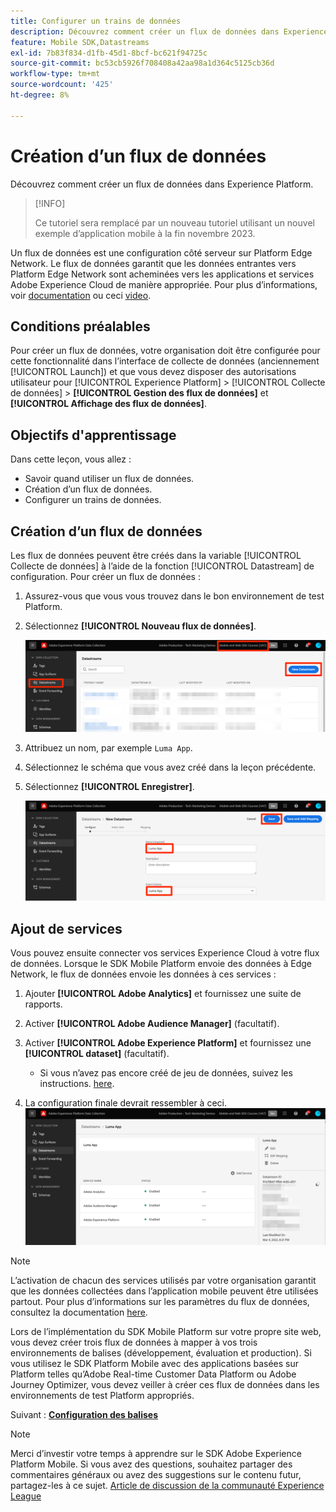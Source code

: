 ```yaml
---
title: Configurer un trains de données
description: Découvrez comment créer un flux de données dans Experience Platform.
feature: Mobile SDK,Datastreams
exl-id: 7b83f834-d1fb-45d1-8bcf-bc621f94725c
source-git-commit: bc53cb5926f708408a42aa98a1d364c5125cb36d
workflow-type: tm+mt
source-wordcount: '425'
ht-degree: 8%

---
```


# Création dʼun flux de données

Découvrez comment créer un flux de données dans Experience Platform.

>[!INFO]
>
> Ce tutoriel sera remplacé par un nouveau tutoriel utilisant un nouvel exemple d’application mobile à la fin novembre 2023.

Un flux de données est une configuration côté serveur sur Platform Edge Network.  Le flux de données garantit que les données entrantes vers Platform Edge Network sont acheminées vers les applications et services Adobe Experience Cloud de manière appropriée. Pour plus d’informations, voir [documentation](https://experienceleague.adobe.com/docs/experience-platform/edge/fundamentals/datastreams.html?lang=fr) ou ceci [video](https://experienceleague.adobe.com/docs/platform-learn/data-collection/edge-network/configure-datastreams.html?lang=fr).

## Conditions préalables

Pour créer un flux de données, votre organisation doit être configurée pour cette fonctionnalité dans l’interface de collecte de données (anciennement [!UICONTROL Launch]) et que vous devez disposer des autorisations utilisateur pour [!UICONTROL Experience Platform] > [!UICONTROL Collecte de données] > **[!UICONTROL Gestion des flux de données]** et **[!UICONTROL Affichage des flux de données]**.

## Objectifs d&#39;apprentissage

Dans cette leçon, vous allez :

* Savoir quand utiliser un flux de données.
* Création dʼun flux de données.
* Configurer un trains de données.

## Création dʼun flux de données

Les flux de données peuvent être créés dans la variable [!UICONTROL Collecte de données] à l’aide de la fonction [!UICONTROL Datastream] de configuration. Pour créer un flux de données :

1. Assurez-vous que vous vous trouvez dans le bon environnement de test Platform.
1. Sélectionnez **[!UICONTROL Nouveau flux de données]**.

   ![accueil des datastreams](assets/mobile-datastream-new.png)

1. Attribuez un nom, par exemple `Luma App`.
1. Sélectionnez le schéma que vous avez créé dans la leçon précédente.
1. Sélectionnez **[!UICONTROL Enregistrer]**.

   ![nouveaux flux de données](assets/mobile-datastream-name.png)


## Ajout de services

Vous pouvez ensuite connecter vos services Experience Cloud à votre flux de données. Lorsque le SDK Mobile Platform envoie des données à Edge Network, le flux de données envoie les données à ces services :

1. Ajouter **[!UICONTROL Adobe Analytics]** et fournissez une suite de rapports.

1. Activer **[!UICONTROL Adobe Audience Manager]** (facultatif).

1. Activer **[!UICONTROL Adobe Experience Platform]** et fournissez une **[!UICONTROL dataset]** (facultatif).
   * Si vous n’avez pas encore créé de jeu de données, suivez les instructions. [here](platform.md).

1. La configuration finale devrait ressembler à ceci.
   ![paramètres du flux de données](assets/mobile-datastream-settings.png)


>[!NOTE]
>
>L’activation de chacun des services utilisés par votre organisation garantit que les données collectées dans l’application mobile peuvent être utilisées partout. Pour plus d’informations sur les paramètres du flux de données, consultez la documentation [here](https://experienceleague.adobe.com/docs/experience-platform/edge/fundamentals/datastreams.html#adobe-experience-platform-settings).

Lors de l’implémentation du SDK Mobile Platform sur votre propre site web, vous devez créer trois flux de données à mapper à vos trois environnements de balises (développement, évaluation et production). Si vous utilisez le SDK Platform Mobile avec des applications basées sur Platform telles qu’Adobe Real-time Customer Data Platform ou Adobe Journey Optimizer, vous devez veiller à créer ces flux de données dans les environnements de test Platform appropriés.

Suivant : **[Configuration des balises](configure-tags.md)**

>[!NOTE]
>
>Merci d’investir votre temps à apprendre sur le SDK Adobe Experience Platform Mobile. Si vous avez des questions, souhaitez partager des commentaires généraux ou avez des suggestions sur le contenu futur, partagez-les à ce sujet. [Article de discussion de la communauté Experience League](https://experienceleaguecommunities.adobe.com/t5/adobe-experience-platform-data/tutorial-discussion-implement-adobe-experience-cloud-in-mobile/td-p/443796)
